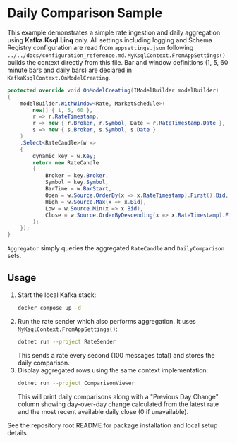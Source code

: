 # Daily Comparison Sample

This example demonstrates a simple rate ingestion and daily aggregation using **Kafka.Ksql.Linq** only.
All settings including logging and Schema Registry configuration are read from
`appsettings.json` following `../../docs/configuration_reference.md`.
`MyKsqlContext.FromAppSettings()` builds the context directly from this file.
Bar and window definitions (1, 5, 60 minute bars and daily bars) are declared in `KafkaKsqlContext.OnModelCreating`.

```csharp
protected override void OnModelCreating(IModelBuilder modelBuilder)
{
    modelBuilder.WithWindow<Rate, MarketSchedule>(
        new[] { 1, 5, 60 },
        r => r.RateTimestamp,
        r => new { r.Broker, r.Symbol, Date = r.RateTimestamp.Date },
        s => new { s.Broker, s.Symbol, s.Date }
    )
    .Select<RateCandle>(w =>
    {
        dynamic key = w.Key;
        return new RateCandle
        {
            Broker = key.Broker,
            Symbol = key.Symbol,
            BarTime = w.BarStart,
            Open = w.Source.OrderBy(x => x.RateTimestamp).First().Bid,
            High = w.Source.Max(x => x.Bid),
            Low = w.Source.Min(x => x.Bid),
            Close = w.Source.OrderByDescending(x => x.RateTimestamp).First().Bid
        };
    });
}
```

`Aggregator` simply queries the aggregated `RateCandle` and `DailyComparison` sets.

## Usage

1. Start the local Kafka stack:
   ```bash
   docker compose up -d
   ```
2. Run the rate sender which also performs aggregation. It uses `MyKsqlContext.FromAppSettings()`:
   ```bash
   dotnet run --project RateSender
   ```
   This sends a rate every second (100 messages total) and stores the daily comparison.
3. Display aggregated rows using the same context implementation:
    ```bash
    dotnet run --project ComparisonViewer
    ```
    This will print daily comparisons along with a "Previous Day Change" column
    showing day-over-day change calculated from the latest rate and the most
    recent available daily close (0 if unavailable).

See the repository root README for package installation and local setup details.
